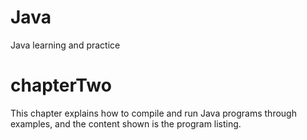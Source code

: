 # Java
Java learning and practice

# chapterTwo
This chapter explains how to compile and run Java programs through examples, and the content shown is the program listing.
